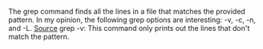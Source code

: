 The grep command finds all the lines in a file that matches the provided pattern. In my opinion, the following grep options are interesting: -v, -c, -n, and -L.
[Source](https://www.oreilly.com/library/view/linux-pocket-guide/9780596806347/re52.html)
grep -v: This command only prints out the lines that don't match the pattern.
```


```
